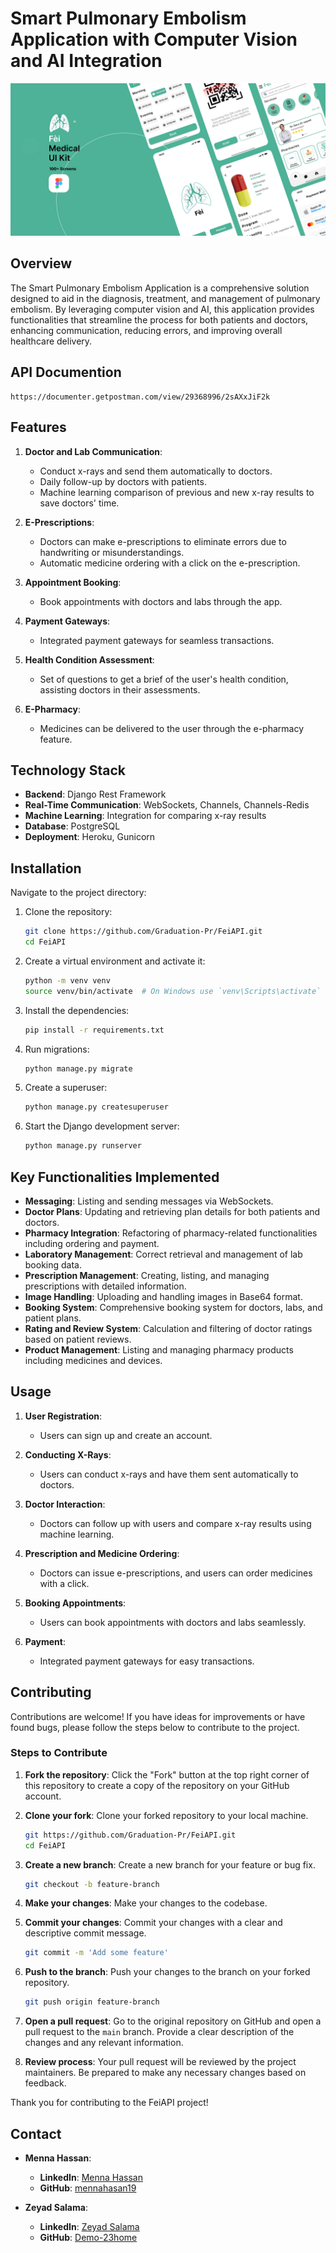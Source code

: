 # Smart Pulmonary Embolism Application with Computer Vision and AI Integration

![InstantLink Logo](/fei.png)

## Overview

The Smart Pulmonary Embolism Application is a comprehensive solution designed to aid in the diagnosis, treatment, and management of pulmonary embolism. By leveraging computer vision and AI, this application provides functionalities that streamline the process for both patients and doctors, enhancing communication, reducing errors, and improving overall healthcare delivery.

## API Documention
```
https://documenter.getpostman.com/view/29368996/2sAXxJiF2k
```


## Features

1. **Doctor and Lab Communication**:
   - Conduct x-rays and send them automatically to doctors.
   - Daily follow-up by doctors with patients.
   - Machine learning comparison of previous and new x-ray results to save doctors' time.

2. **E-Prescriptions**:
   - Doctors can make e-prescriptions to eliminate errors due to handwriting or misunderstandings.
   - Automatic medicine ordering with a click on the e-prescription.

3. **Appointment Booking**:
   - Book appointments with doctors and labs through the app.

4. **Payment Gateways**:
   - Integrated payment gateways for seamless transactions.

5. **Health Condition Assessment**:
   - Set of questions to get a brief of the user's health condition, assisting doctors in their assessments.

6. **E-Pharmacy**:
   - Medicines can be delivered to the user through the e-pharmacy feature.

## Technology Stack

- **Backend**: Django Rest Framework
- **Real-Time Communication**: WebSockets, Channels, Channels-Redis
- **Machine Learning**: Integration for comparing x-ray results
- **Database**: PostgreSQL
- **Deployment**: Heroku, Gunicorn

## Installation

Navigate to the project directory:


1. Clone the repository:
    ```bash
    git clone https://github.com/Graduation-Pr/FeiAPI.git
    cd FeiAPI
    ```

2. Create a virtual environment and activate it:
    ```bash
    python -m venv venv
    source venv/bin/activate  # On Windows use `venv\Scripts\activate`
    ```

3. Install the dependencies:
    ```bash
    pip install -r requirements.txt
    ```

4. Run migrations:
    ```bash
    python manage.py migrate
    ```

5. Create a superuser:
    ```bash
    python manage.py createsuperuser
    ```

6. Start the Django development server:
    ```bash
    python manage.py runserver
    ```

## Key Functionalities Implemented

- **Messaging**: Listing and sending messages via WebSockets.
- **Doctor Plans**: Updating and retrieving plan details for both patients and doctors.
- **Pharmacy Integration**: Refactoring of pharmacy-related functionalities including ordering and payment.
- **Laboratory Management**: Correct retrieval and management of lab booking data.
- **Prescription Management**: Creating, listing, and managing prescriptions with detailed information.
- **Image Handling**: Uploading and handling images in Base64 format.
- **Booking System**: Comprehensive booking system for doctors, labs, and patient plans.
- **Rating and Review System**: Calculation and filtering of doctor ratings based on patient reviews.
- **Product Management**: Listing and managing pharmacy products including medicines and devices.


## Usage

1. **User Registration**:
   - Users can sign up and create an account.

2. **Conducting X-Rays**:
   - Users can conduct x-rays and have them sent automatically to doctors.

3. **Doctor Interaction**:
   - Doctors can follow up with users and compare x-ray results using machine learning.

4. **Prescription and Medicine Ordering**:
   - Doctors can issue e-prescriptions, and users can order medicines with a click.

5. **Booking Appointments**:
   - Users can book appointments with doctors and labs seamlessly.

6. **Payment**:
   - Integrated payment gateways for easy transactions.

## Contributing

Contributions are welcome! If you have ideas for improvements or have found bugs, please follow the steps below to contribute to the project.

### Steps to Contribute

1. **Fork the repository**: Click the "Fork" button at the top right corner of this repository to create a copy of the repository on your GitHub account.

2. **Clone your fork**: Clone your forked repository to your local machine.
    ```bash
    git https://github.com/Graduation-Pr/FeiAPI.git
    cd FeiAPI
    ```

3. **Create a new branch**: Create a new branch for your feature or bug fix.
    ```bash
    git checkout -b feature-branch
    ```

4. **Make your changes**: Make your changes to the codebase.

5. **Commit your changes**: Commit your changes with a clear and descriptive commit message.
    ```bash
    git commit -m 'Add some feature'
    ```

6. **Push to the branch**: Push your changes to the branch on your forked repository.
    ```bash
    git push origin feature-branch
    ```

7. **Open a pull request**: Go to the original repository on GitHub and open a pull request to the `main` branch. Provide a clear description of the changes and any relevant information.

8. **Review process**: Your pull request will be reviewed by the project maintainers. Be prepared to make any necessary changes based on feedback.

Thank you for contributing to the FeiAPI project!

## Contact

- **Menna Hassan**:
  - **LinkedIn**: [Menna Hassan](https://www.linkedin.com/in/menna-hasan-675602269/)
  - **GitHub**: [mennahasan19](https://github.com/mennahasan19)

- **Zeyad Salama**:
  - **LinkedIn**: [Zeyad Salama](https://www.linkedin.com/in/demo-23home/)
  - **GitHub**: [Demo-23home](https://github.com/Demo-23home)


